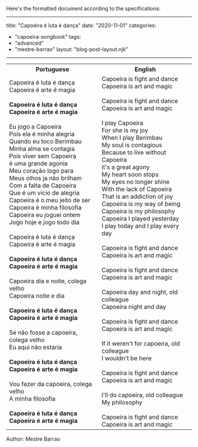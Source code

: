 Here's the formatted document according to the specifications:

---
title: "Capoeira é luta é dança"
date: "2020-11-01"
categories: 
  - "capoeira-songbook"
tags: 
  - "advanced"
  - "mestre-barrao"
layout: "blog-post-layout.njk"
---

<table class="capoeira-table">
    <tr class="header-row">
        <th>Portuguese</th>
        <th>English</th>
    </tr>
    <tr>
        <td>Capoeira é luta é dança<br>Capoeira é arte é magia<br><br><strong>Capoeira é luta é dança<br>Capoeira é arte é magia</strong><br><br>Eu jogo a Capoeira<br>Pois ela é minha alegria<br>Quando eu toco Berimbau<br>Minha alma se contagia<br>Pois viver sem Capoeira<br>é uma grande agonia<br>Meu coração logo para<br>Meus olhos ja não brilham<br>Com a falta de Capoeira<br>Que é um vicio de alegria<br>Capoeira é o meu jeito de ser<br>Capoeira é minha filosofia<br>Capoeira eu joguei ontem<br>Jogo hoje e jogo todo dia<br><br>Capoeira é luta é dança<br>Capoeira é arte é magia<br><br><strong>Capoeira é luta é dança<br>Capoeira é arte é magia</strong><br><br>Capoeira dia e noite, colega velho<br>Capoeira noite e dia<br><br><strong>Capoeira é luta é dança<br>Capoeira é arte é magia</strong><br><br>Se não fosse a capoeira, colega velho<br>Eu aqui não estaria<br><br><strong>Capoeira é luta é dança<br>Capoeira é arte é magia</strong><br><br>Vou fazer da capoeira, colega velho<br>A minha filosofia<br><br><strong>Capoeira é luta é dança<br>Capoeira é arte é magia</strong></td>
        <td>Capoeira is fight and dance<br>Capoeira is art and magic<br><br>Capoeira is fight and dance<br>Capoeira is art and magic<br><br>I play Capoeira<br>For she is my joy<br>When I play Berimbau<br>My soul is contagious<br>Because to live without Capoeira<br>it's a great agony<br>My heart soon stops<br>My eyes no longer shine<br>With the lack of Capoeira<br>That is an addiction of joy<br>Capoeira is my way of being<br>Capoeira is my philosophy<br>Capoeira I played yesterday<br>I play today and I play every day<br><br>Capoeira is fight and dance<br>Capoeira is art and magic<br><br>Capoeira is fight and dance<br>Capoeira is art and magic<br><br>Capoeira day and night, old colleague<br>Capoeira night and day<br><br>Capoeira is fight and dance<br>Capoeira is art and magic<br><br>If it weren't for capoeira, old colleague<br>I wouldn't be here<br><br>Capoeira is fight and dance<br>Capoeira is art and magic<br><br>I'll do capoeira, old colleague<br>My philosophy<br><br>Capoeira is fight and dance<br>Capoeira is art and magic</td>
    </tr>
</table>

<figcaption>
Author: Mestre Barrao
</figcaption>